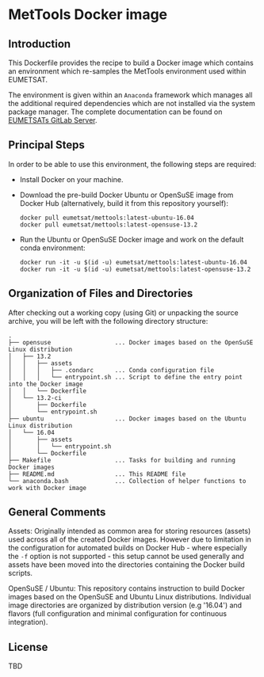 MetTools Docker image
================================================================================


Introduction
-----------------------------------------------------------

This Dockerfile provides the recipe to build a Docker image which contains
an environment which re-samples the MetTools environment used within EUMETSAT.

The environment is given within an `Anaconda` framework which manages all the
additional required dependencies which are not installed via the system package
manager. The complete documentation can be found on 
[EUMETSATs GitLab Server](https://gitlab.eumetsat.int/ro/mettools).


Principal Steps
-----------------------------------------------------------

In order to be able to use this environment, the following steps are required:

 - Install Docker on your machine.

 - Download the pre-build Docker Ubuntu or OpenSuSE image from Docker Hub 
   (alternatively, build it from this repository yourself):
   ~~~~
   docker pull eumetsat/mettools:latest-ubuntu-16.04
   docker pull eumetsat/mettools:latest-opensuse-13.2
   ~~~~

 - Run the Ubuntu or OpenSuSE Docker image and work on the default conda environment:
   ~~~~
   docker run -it -u $(id -u) eumetsat/mettools:latest-ubuntu-16.04
   docker run -it -u $(id -u) eumetsat/mettools:latest-opensuse-13.2
   ~~~~


Organization of Files and Directories
-----------------------------------------------------------

After checking out a working copy (using Git) or unpacking the source archive,
you will be left with the following directory structure:

    .
    ├── opensuse                  ... Docker images based on the OpenSuSE Linux distribution
    │   ├── 13.2
    │   │   ├── assets
    │   │   │   ├── .condarc      ... Conda configuration file
    │   │   │   └── entrypoint.sh ... Script to define the entry point into the Docker image
    │   │   └── Dockerfile
    │   └── 13.2-ci
    │       ├── Dockerfile
    │       └── entrypoint.sh
    ├── ubuntu                    ... Docker images based on the Ubuntu Linux distribution
    │   └── 16.04
    │       ├── assets
    │       │   └── entrypoint.sh
    │       └── Dockerfile
    ├── Makefile                  ... Tasks for building and running Docker images
    ├── README.md                 ... This README file
    └── anaconda.bash             ... Collection of helper functions to work with Docker image


General Comments
-----------------------------------------------------------

Assets: Originally intended as common area for storing resources (assets) used across all
of the created Docker images. However due to limitation in the configuration for automated
builds on Docker Hub - where especially the `-f` option is not supported - this setup
cannot be used generally and assets have been moved into the directories containing
the Docker build scripts.

OpenSuSE / Ubuntu: This repository contains instruction to build Docker images based
on the OpenSuSE and Ubuntu Linux distributions. Individual image directories are organized
by distribution version (e.g '16.04') and flavors (full configuration and minimal
configuration for continuous integration).


License
-----------------------------------------------------------

TBD

